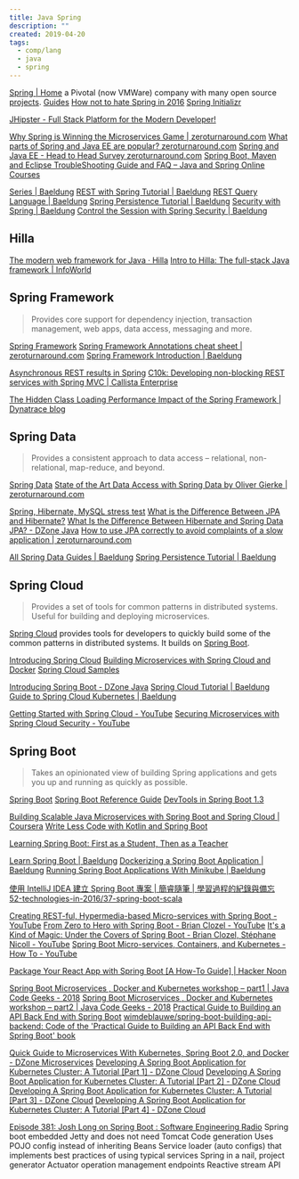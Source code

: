 ```yaml
---
title: Java Spring
description: ""
created: 2019-04-20
tags:
  - comp/lang
  - java
  - spring
---
```


[Spring | Home](https://spring.io/) a Pivotal (now VMWare) company with many open source [projects](https://spring.io/projects).
[Guides](https://spring.io/guides)
[How not to hate Spring in 2016](https://spring.io/blog/2015/11/29/how-not-to-hate-spring-in-2016)
[Spring Initializr](http://start.spring.io/)

[JHipster - Full Stack Platform for the Modern Developer!](https://www.jhipster.tech/)

[Why Spring is Winning the Microservices Game | zeroturnaround.com](https://zeroturnaround.com/rebellabs/why-spring-is-winning-the-microservices-game/)
[What parts of Spring and Java EE are popular? zeroturnaround.com](https://zeroturnaround.com/rebellabs/spring-vs-java-ee-survey-results/)
[Spring and Java EE - Head to Head Survey zeroturnaround.com](https://zeroturnaround.com/rebellabs/spring-and-java-ee-head-to-head/)
[Spring Boot, Maven and Eclipse TroubleShooting Guide and FAQ – Java and Spring Online Courses](http://www.in28minutes.com/spring-boot-maven-eclipse-troubleshooting-guide-and-faq)

[Series | Baeldung](https://www.baeldung.com/category/series/)
[REST with Spring Tutorial | Baeldung](https://www.baeldung.com/rest-with-spring-series)
[REST Query Language | Baeldung](https://www.baeldung.com/tag/rest-ql/)
[Spring Persistence Tutorial | Baeldung](https://www.baeldung.com/persistence-with-spring-series)
[Security with Spring | Baeldung](https://www.baeldung.com/security-spring)
[Control the Session with Spring Security | Baeldung](https://www.baeldung.com/spring-security-session)

## Hilla

[The modern web framework for Java · Hilla](https://hilla.dev/)
[Intro to Hilla: The full-stack Java framework | InfoWorld](https://www.infoworld.com/article/3655139/intro-to-hilla-the-full-stack-java-framework.html)

## Spring Framework

> Provides core support for dependency injection, transaction management, web apps, data access, messaging and more.

[Spring Framework](http://projects.spring.io/spring-framework/)
[Spring Framework Annotations cheat sheet | zeroturnaround.com](https://zeroturnaround.com/rebellabs/spring-framework-annotations-cheat-sheet/)
[Spring Framework Introduction | Baeldung](https://www.baeldung.com/spring-intro)

[Asynchronous REST results in Spring](http://niels.nu/blog/2016/spring-async-rest.html)
[C10k: Developing non-blocking REST services with Spring MVC | Callista Enterprise](http://callistaenterprise.se/blogg/teknik/2014/04/22/c10k-developing-non-blocking-rest-services-with-spring-mvc/)

[The Hidden Class Loading Performance Impact of the Spring Framework | Dynatrace blog](https://www.dynatrace.com/blog/the-hidden-class-loading-performance-impact-of-the-spring-framework/)

## Spring Data

> Provides a consistent approach to data access – relational, non-relational, map-reduce, and beyond.

[Spring Data](http://projects.spring.io/spring-data/)
[State of the Art Data Access with Spring Data by Oliver Gierke | zeroturnaround.com](https://zeroturnaround.com/rebellabs/state-of-the-art-data-access-with-spring-data-by-oliver-gierke/)

[Spring, Hibernate, MySQL stress test](http://www.javacms.tech/questions/1433990/spring-hibernate-mysql-stress-test)
[What is the Difference Between JPA and Hibernate?](http://www.javaguides.net/2018/12/what-is-difference-between-jpa-and-hibernate.html)
[What Is the Difference Between Hibernate and Spring Data JPA? - DZone Java](https://dzone.com/articles/what-is-the-difference-between-hibernate-and-sprin-1)
[How to use JPA correctly to avoid complaints of a slow application | zeroturnaround.com](https://zeroturnaround.com/rebellabs/how-to-use-jpa-correctly-to-avoid-complaints-of-a-slow-application/)

[All Spring Data Guides | Baeldung](https://www.baeldung.com/spring-data)
[Spring Persistence Tutorial | Baeldung](https://www.baeldung.com/persistence-with-spring-series)

## Spring Cloud

> Provides a set of tools for common patterns in distributed systems. Useful for building and deploying microservices.

[Spring Cloud](http://projects.spring.io/spring-cloud/) provides tools for developers to quickly build some of the common patterns in distributed systems. It builds on [Spring Boot](http://projects.spring.io/spring-boot/).

[Introducing Spring Cloud](https://spring.io/blog/2014/06/03/introducing-spring-cloud)
[Building Microservices with Spring Cloud and Docker](http://www.kennybastani.com/2015/07/spring-cloud-docker-microservices.html)
[Spring Cloud Samples](https://github.com/spring-cloud-samples)

[Introducing Spring Boot - DZone Java](https://dzone.com/articles/introducing-spring-boot)
[Spring Cloud Tutorial | Baeldung](https://www.baeldung.com/spring-cloud-tutorial)
[Guide to Spring Cloud Kubernetes | Baeldung](https://www.baeldung.com/spring-cloud-kubernetes)

[Getting Started with Spring Cloud - YouTube](https://www.youtube.com/watch?v=cCEvFDhe3os)
[Securing Microservices with Spring Cloud Security - YouTube](https://www.youtube.com/watch?v=USMl2GNg2r0)

## Spring Boot

> Takes an opinionated view of building Spring applications and gets you up and running as quickly as possible.

[Spring Boot](http://projects.spring.io/spring-boot/)
[Spring Boot Reference Guide](http://docs.spring.io/spring-boot/docs/current/reference/htmlsingle/)
[DevTools in Spring Boot 1.3](https://spring.io/blog/2015/06/17/devtools-in-spring-boot-1-3)

[Building Scalable Java Microservices with Spring Boot and Spring Cloud | Coursera](https://www.coursera.org/learn/google-cloud-java-spring)
[Write Less Code with Kotlin and Spring Boot](https://www.infoq.com/presentations/kotlin-spring-boot/)

[Learning Spring Boot: First as a Student, Then as a Teacher](https://www.infoq.com/presentations/learn-spring-boot/)

[Learn Spring Boot | Baeldung](https://www.baeldung.com/spring-boot)
[Dockerizing a Spring Boot Application | Baeldung](https://www.baeldung.com/dockerizing-spring-boot-application)
[Running Spring Boot Applications With Minikube | Baeldung](https://www.baeldung.com/spring-boot-minikube)

[使用 IntelliJ IDEA 建立 Spring Boot 專案 | 簡睿隨筆 | 學習過程的紀錄與備忘](http://jdev.tw/blog/4757/using-idea-create-sprint-boot-project)
[52-technologies-in-2016/37-spring-boot-scala](https://github.com/shekhargulati/52-technologies-in-2016/blob/master/37-spring-boot-scala/README.md)

[Creating REST-ful, Hypermedia-based Micro-services with Spring Boot - YouTube](https://www.youtube.com/watch?v=zbeMDM-zDNI)
[From Zero to Hero with Spring Boot - Brian Clozel - YouTube](https://www.youtube.com/watch?v=aA4tfBGY6jY)
[It's a Kind of Magic: Under the Covers of Spring Boot - Brian Clozel, Stéphane Nicoll - YouTube](https://www.youtube.com/watch?v=jDchAEHIht0)
[Spring Boot Micro-services, Containers, and Kubernetes - How To - YouTube](https://www.youtube.com/watch?v=Bcs-inRnLDc)

[Package Your React App with Spring Boot [A How-To Guide] | Hacker Noon](https://hackernoon.com/package-your-react-app-with-spring-boot-a-how-to-guide-cdfm329w)

[Spring Boot Microservices , Docker and Kubernetes workshop – part1 | Java Code Geeks - 2018](https://www.javacodegeeks.com/2018/11/spring-microservices-docker-kubernetes.html)
[Spring Boot Microservices , Docker and Kubernetes workshop – part2 | Java Code Geeks - 2018](https://www.javacodegeeks.com/2018/11/spring-microservices-docker-kubernetes-2.html)
[Practical Guide to Building an API Back End with Spring Boot](https://www.infoq.com/minibooks/spring-boot-building-api-backend)
[wimdeblauwe/spring-boot-building-api-backend: Code of the 'Practical Guide to Building an API Back End with Spring Boot' book](https://github.com/wimdeblauwe/spring-boot-building-api-backend)

[Quick Guide to Microservices With Kubernetes, Spring Boot 2.0, and Docker - DZone Microservices](https://dzone.com/articles/quick-guide-to-microservices-with-kubernetes-sprin)
[Developing A Spring Boot Application for Kubernetes Cluster: A Tutorial [Part 1] - DZone Cloud](https://dzone.com/articles/developing-a-spring-boot-application-for-kubernete-1)
[Developing A Spring Boot Application for Kubernetes Cluster: A Tutorial [Part 2] - DZone Cloud](https://dzone.com/articles/developing-a-spring-boot-application-for-kubernete-2)
[Developing A Spring Boot Application for Kubernetes Cluster: A Tutorial [Part 3] - DZone Cloud](https://dzone.com/articles/developing-a-spring-boot-application-for-kubernete-3)
[Developing A Spring Boot Application for Kubernetes Cluster: A Tutorial [Part 4] - DZone Cloud](https://dzone.com/articles/developing-a-spring-boot-application-for-kubernete-4)

[Episode 381: Josh Long on Spring Boot : Software Engineering Radio](https://www.se-radio.net/2019/09/episode-381-josh-long-on-spring-boot/)
Spring boot
embedded Jetty and does not need Tomcat
Code generation
Uses POJO config instead of inheriting Beans
Service loader (auto configs) that implements best practices of using typical services
Spring in a nail, project generator
Actuator operation management endpoints
Reactive stream API
